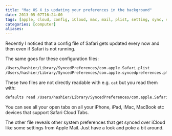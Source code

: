 ```yaml
---
title: "Mac OS X is updating your preferences in the background"
date: 2013-05-07T16:24:00
tags: [apple, cloud, config, iCloud, mac, mail, plist, setting, sync, system]
categories: [computer]
aliases:
---
```


Recently I noticed that a config file of Safari gets updated every now and then even if Safari is not running.

<!--more-->

The same goes for these configuration files:

```bash
/Users/hashier/Library/SyncedPreferences/com.apple.Safari.plist
/Users/hashier/Library/SyncedPreferences/com.apple.syncedpreferences.plist
```

These two files are not directly readable with e.g. `cat` but you read them with:

```bash
defaults read /Users/hashier/Library/SyncedPreferences/com.apple.Safari.plist
```

You can see all your open tabs on all your iPhone, iPad, iMac, MacBook etc devices that support Safari Cloud Tabs.

The other file reveals other system preferences that get synced over iCloud like some settings from Apple Mail. Just have a look and poke a bit around.
